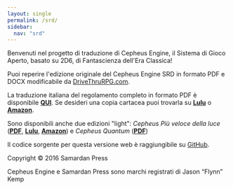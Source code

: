 ```yaml
---
layout: single
permalink: /srd/
sidebar:
  nav: "srd"
---
```


Benvenuti nel progetto di traduzione di Cepheus Engine, il Sistema di Gioco Aperto, basato su 2D6, di Fantascienza dell'Era Classica!

Puoi reperire l'edizione originale del Cepheus Engine SRD in formato PDF e DOCX modificabile da [DriveThruRPG.com](https://www.drivethrurpg.com/browse/pub/3066/Samardan-Press/subcategory/5350_5360/Cepheus-Engine). 

La traduzione italiana del regolamento completo in formato PDF è disponibile [**QUI**](https://cepheus-engine-ita.itch.io/regolamento).
Se desideri una copia cartacea puoi trovarla su [**Lulu**](https://www.lulu.com/en/en/shop/jason-kemp-and-luca-volpino-and-pieralberto-cavallo-and-roberto-bisceglie/cepheus-engine/hardcover/product-4drndr.html?page=1&pageSize=4) o [**Amazon**](https://www.amazon.it/Cepheus-Engine-Fantascienza-Classica-Versione/dp/B08Y4JBRCX).

Sono disponibili anche due edizioni "light": *Cepheus Più veloce della luce* ([**PDF**](https://cepheus-engine-ita.itch.io/cepheus-pvl), [**Lulu**](https://www.lulu.com/en/en/shop/omer-golan-joel-and-roberto-bisceglie/cepheus-pi%C3%B9-veloce-della-luce/paperback/product-m6j9dj.html?page=1&pageSize=4), [**Amazon**](https://www.amazon.it/Cepheus-Veloce-Della-minimalista-fantascienza/dp/B08WJTPVZL)) e *Cepheus Quantum* ([**PDF**](https://cepheus-engine-ita.itch.io/cepheus-quantum))

Il codice sorgente per questa versione web è raggiungibile su [GitHub](https://github.com/cepheus-engine-ita/srd).

Copyright © 2016 Samardan Press

Cepheus Engine e Samardan Press sono marchi registrati di Jason “Flynn” Kemp